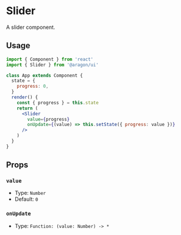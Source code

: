 # Slider

A slider component.

## Usage

```jsx
import { Component } from 'react'
import { Slider } from '@aragon/ui'

class App extends Component {
  state = {
    progress: 0,
  }
  render() {
    const { progress } = this.state
    return (
      <Slider
        value={progress}
        onUpdate={(value) => this.setState({ progress: value })}
      />
    )
  }
}
```

## Props

### `value`

- Type: `Number`
- Default: `0`

### `onUpdate`
- Type: `Function: (value: Number) -> *`
